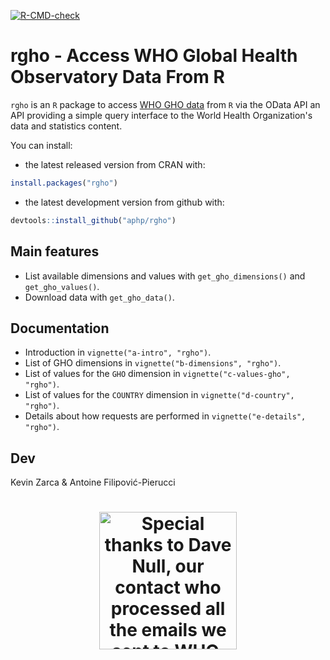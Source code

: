   <!-- badges: start -->
  [![R-CMD-check](https://github.com/aphp/rgho/actions/workflows/R-CMD-check.yaml/badge.svg)](https://github.com/aphp/rgho/actions/workflows/R-CMD-check.yaml)
  <!-- badges: end -->
  
# rgho - Access WHO Global Health Observatory Data From R

`rgho` is an `R` package to access [WHO GHO data](https://www.who.int/data/gho/) from `R` via the OData API an API providing a simple query interface to the World Health Organization's data and statistics content.

You can install:

  * the latest released version from CRAN with:

```r
install.packages("rgho")
```

  * the latest development version from github with:

```r
devtools::install_github("aphp/rgho")
```

## Main features

  * List available dimensions and values with `get_gho_dimensions()` and `get_gho_values()`.
  * Download data with `get_gho_data()`.
  
## Documentation

  * Introduction in `vignette("a-intro", "rgho")`.
  * List of GHO dimensions in `vignette("b-dimensions", "rgho")`.
  * List of values for the `GHO` dimension in `vignette("c-values-gho", "rgho")`.
  * List of values for the `COUNTRY` dimension in `vignette("d-country", "rgho")`.
  * Details about how requests are performed in `vignette("e-details", "rgho")`.

## Dev

Kevin Zarca & Antoine Filipović-Pierucci

<h1 align="center">
<a href="https://recherche-innovation.aphp.fr/urc-eco/">
	<img width="220" src="./inst/media/logo.png" title="Special thanks to Dave Null, our contact who processed all the emails we sent to WHO.">
</a>
</h1>
